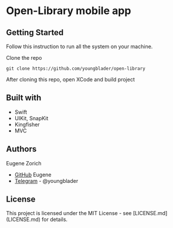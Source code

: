 # Open-Library mobile app

## Getting Started

Follow this instruction to run all the system on your machine.

Clone the repo
```
git clone https://github.com/youngblader/open-library
```

After cloning this repo, open XCode and build project

## Built with
 
* Swift
* UIKit, SnapKit
* Kingfisher
* MVC

## Authors

Eugene Zorich
* [GitHub](https://github.com/youngblader) Eugene
* [Telegram](https://t.me/youngblader) - @youngblader

## License

This project is licensed under the MIT License - see [LICENSE.md] (LICENSE.md) for details.
